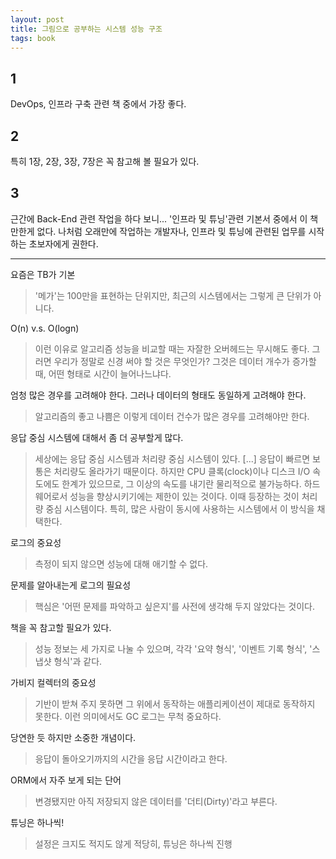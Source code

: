 ```yaml
---
layout: post
title: 그림으로 공부하는 시스템 성능 구조
tags: book
---
```


## 1
DevOps, 인프라 구축 관련 책 중에서 가장 좋다.

## 2
특히 1장, 2장, 3장, 7장은 꼭 참고해 볼 필요가 있다.

## 3
근간에 Back-End 관련 작업을 하다 보니... '인프라 및 튜닝'관련 기본서 중에서 이 책만한게 없다. 나처럼 오래만에 작업하는 개발자나, 인프라 및 튜닝에 관련된 업무를 시작하는 초보자에게 권한다.

-----

요즘은 TB가 기본
> '메가'는 100만을 표현하는 단위지만, 최근의 시스템에서는 그렇게 큰 단위가 아니다.

O(n) v.s. O(logn)
> 이런 이유로 알고리즘 성능을 비교할 때는 자잘한 오버헤드는 무시해도 좋다. 그러면 우리가 정말로 신경 써야 할 것은 무엇인가? 그것은 데이터 개수가 증가할 때, 어떤 형태로 시간이 늘어나느냐다.

엄청 많은 경우를 고려해야 한다. 그러나 데이터의 형태도 동일하게 고려해야 한다.
> 알고리즘의 좋고 나쁨은 이렇게 데이터 건수가 많은 경우를 고려해야만 한다.

응답 중심 시스템에 대해서 좀 더 공부할게 많다. 
> 세상에는 응답 중심 시스템과 처리량 중심 시스템이 있다. [...] 응답이 빠르면 보통은 처리량도 올라가기 때문이다. 하지만 CPU 클록(clock)이나 디스크 I/O 속도에도 한계가 있으므로, 그 이상의 속도를 내기란 물리적으로 불가능하다. 하드웨어로서 성능을 향상시키기에는 제한이 있는 것이다. 이때 등장하는 것이 처리량 중심 시스템이다. 특히, 많은 사람이 동시에 사용하는 시스템에서 이 방식을 채택한다.

로그의 중요성
> 측정이 되지 않으면 성능에 대해 애기할 수 없다.

문제를 알아내는게 로그의 필요성
> 핵심은 '어떤 문제를 파악하고 싶은지'를 사전에 생각해 두지 않았다는 것이다.

책을 꼭 참고할 필요가 있다.
> 성능 정보는 세 가지로 나눌 수 있으며, 각각 '요약 형식', '이벤트 기록 형식', '스냅샷 형식'과 같다.

가비지 컬렉터의 중요성
> 기반이 받쳐 주지 못하면 그 위에서 동작하는 애플리케이션이 제대로 동작하지 못한다. 이런 의미에서도 GC 로그는 무척 중요하다.

당연한 듯 하지만 소중한 개념이다.
> 응답이 돌아오기까지의 시간을 응답 시간이라고 한다.

ORM에서 자주 보게 되는 단어
> 변경됐지만 아직 저장되지 않은 데이터를 '더티(Dirty)'라고 부른다.

튜닝은 하나씩!
> 설정은 크지도 적지도 않게 적당히, 튜닝은 하나씩 진행

